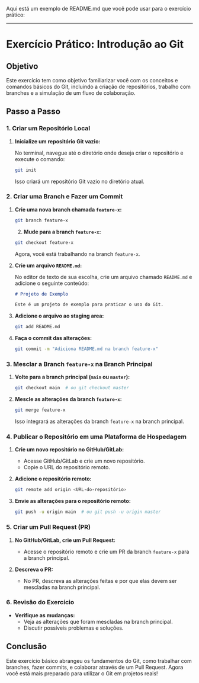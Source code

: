 Aqui está um exemplo de README.md que você pode usar para o exercício prático:

---

# Exercício Prático: Introdução ao Git

## Objetivo
Este exercício tem como objetivo familiarizar você com os conceitos e comandos básicos do Git, incluindo a criação de repositórios, trabalho com branches e a simulação de um fluxo de colaboração.

## Passo a Passo

### 1. Criar um Repositório Local
1. **Inicialize um repositório Git vazio:**

   No terminal, navegue até o diretório onde deseja criar o repositório e execute o comando:
   ```bash
   git init
   ```
   Isso criará um repositório Git vazio no diretório atual.

### 2. Criar uma Branch e Fazer um Commit
1. **Crie uma nova branch chamada `feature-x`:**
   ```bash
   git branch feature-x
   ```
   2. **Mude para a branch `feature-x`:**
   ```bash
   git checkout feature-x
   ```
   Agora, você está trabalhando na branch `feature-x`.

2. **Crie um arquivo `README.md`:**

   No editor de texto de sua escolha, crie um arquivo chamado `README.md` e adicione o seguinte conteúdo:

   ```markdown
   # Projeto de Exemplo

   Este é um projeto de exemplo para praticar o uso do Git.
   ```

3. **Adicione o arquivo ao staging area:**
   ```bash
   git add README.md
   ```

4. **Faça o commit das alterações:**
   ```bash
   git commit -m "Adiciona README.md na branch feature-x"
   ```

### 3. Mesclar a Branch `feature-x` na Branch Principal
1. **Volte para a branch principal (`main` ou `master`):**
   ```bash
   git checkout main  # ou git checkout master
   ```

2. **Mescle as alterações da branch `feature-x`:**
   ```bash
   git merge feature-x
   ```

   Isso integrará as alterações da branch `feature-x` na branch principal.

### 4. Publicar o Repositório em uma Plataforma de Hospedagem
1. **Crie um novo repositório no GitHub/GitLab:**
   - Acesse GitHub/GitLab e crie um novo repositório.
   - Copie o URL do repositório remoto.

2. **Adicione o repositório remoto:**
   ```bash
   git remote add origin <URL-do-repositório>
   ```

3. **Envie as alterações para o repositório remoto:**
   ```bash
   git push -u origin main  # ou git push -u origin master
   ```

### 5. Criar um Pull Request (PR)
1. **No GitHub/GitLab, crie um Pull Request:**
   - Acesse o repositório remoto e crie um PR da branch `feature-x` para a branch principal.

2. **Descreva o PR:**
   - No PR, descreva as alterações feitas e por que elas devem ser mescladas na branch principal.

### 6. Revisão do Exercício
- **Verifique as mudanças:**
   - Veja as alterações que foram mescladas na branch principal.
   - Discutir possíveis problemas e soluções.

## Conclusão
Este exercício básico abrangeu os fundamentos do Git, como trabalhar com branches, fazer commits, e colaborar através de um Pull Request. Agora você está mais preparado para utilizar o Git em projetos reais!

